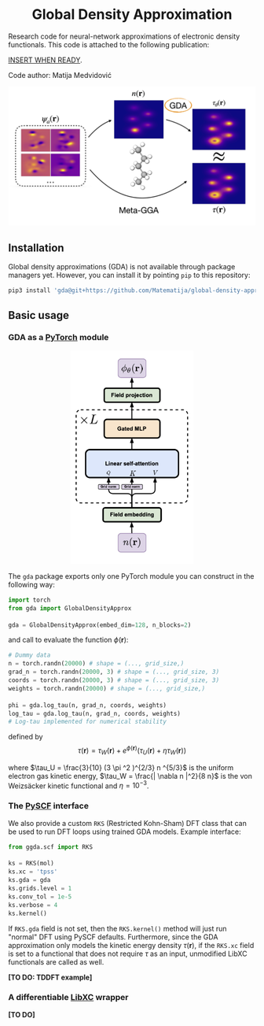 # <h1 align='center'>Global Density Approximation</h1>

Research code for neural-network approximations of electronic density functionals. This code is attached to the following publication:

[INSERT WHEN READY](https://github.com/Matematija/global-density-approximation.git).

Code author: Matija Medvidović

<center>
    <img src="./images/workflow.png" alt="workflow" class="center" width="800"/>
</center>

## Installation

Global density approximations (GDA) is not available through package managers yet. However, you can install it by pointing `pip` to this repository:

```bash
pip3 install 'gda@git+https://github.com/Matematija/global-density-approximation.git'
```

## Basic usage

### GDA as a [PyTorch](https://pytorch.org/) module

<center>
    <img src="./images/diagram.png" alt="diagram" class="center" width="250"/>
</center>

The `gda` package exports only one PyTorch module you can construct in the following way:

```python
import torch
from gda import GlobalDensityApprox

gda = GlobalDensityApprox(embed_dim=128, n_blocks=2)
```

and call to evaluate the function $\phi(\mathbf{r})$:

```python
# Dummy data
n = torch.randn(20000) # shape = (..., grid_size,)
grad_n = torch.randn(20000, 3) # shape = (..., grid_size, 3)
coords = torch.randn(20000, 3) # shape = (..., grid_size, 3)
weights = torch.randn(20000) # shape = (..., grid_size,)

phi = gda.log_tau(n, grad_n, coords, weights)
log_tau = gda.log_tau(n, grad_n, coords, weights)
# Log-tau implemented for numerical stability
```

defined by
$$
\tau ( \mathbf{r} ) = \tau _W ( \mathbf{r} ) + e^{ \phi ( \mathbf{r} ) } \left( \tau _U ( \mathbf{r} ) + \eta \tau _W ( \mathbf{r} ) \right)
$$

where $\tau_U = \frac{3}{10} (3 \pi ^2 )^{2/3} n ^{5/3}$ is the uniform electron gas kinetic energy, $\tau_W = \frac{| \nabla n |^2}{8 n}$ is the von Weizsäcker kinetic functional and $\eta = 10^{-3}$.

### The [PySCF](https://pyscf.org/) interface

We also provide a custom `RKS` (Restricted Kohn-Sham) DFT class that can be used to run DFT loops using trained GDA models. Example interface: 

```python
from ggda.scf import RKS

ks = RKS(mol)
ks.xc = 'tpss'
ks.gda = gda
ks.grids.level = 1
ks.conv_tol = 1e-5
ks.verbose = 4
ks.kernel()
```

If `RKS.gda` field is not set, then the `RKS.kernel()` method will just run "normal" DFT using PySCF defaults. Furthermore, since the GDA approximation only models the kinetic energy density $\tau (\mathbf{r})$, if the `RKS.xc` field is set to a functional that does not require $\tau$ as an input, unmodified LibXC functionals are called as well.

**[TO DO: TDDFT example]**

### A differentiable [LibXC](https://libxc.gitlab.io/) wrapper

**[TO DO]**
